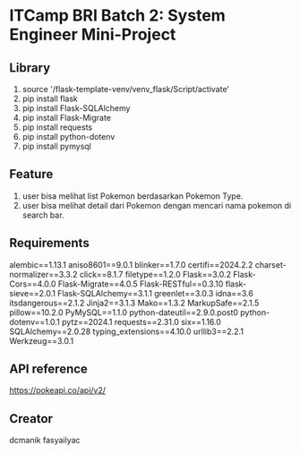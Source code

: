 # ITCamp BRI Batch 2: System Engineer Mini-Project

## Library
1. source '/flask-template-venv/venv_flask/Script/activate'
2. pip install flask
3. pip install Flask-SQLAlchemy
4. pip install Flask-Migrate
5. pip install requests
6. pip install python-dotenv
7. pip install pymysql
  
## Feature
1. user bisa melihat list Pokemon berdasarkan Pokemon Type.
2. user bisa melihat detail dari Pokemon dengan mencari nama pokemon di search bar.

## Requirements
alembic==1.13.1 aniso8601==9.0.1 blinker==1.7.0 certifi==2024.2.2 charset-normalizer==3.3.2 click==8.1.7 filetype==1.2.0 Flask==3.0.2 Flask-Cors==4.0.0 Flask-Migrate==4.0.5 Flask-RESTful==0.3.10 flask-sieve==2.0.1 Flask-SQLAlchemy==3.1.1 greenlet==3.0.3 idna==3.6 itsdangerous==2.1.2 Jinja2==3.1.3 Mako==1.3.2 MarkupSafe==2.1.5 pillow==10.2.0 PyMySQL==1.1.0 python-dateutil==2.9.0.post0 python-dotenv==1.0.1 pytz==2024.1 requests==2.31.0 six==1.16.0 SQLAlchemy==2.0.28 typing_extensions==4.10.0 urllib3==2.2.1 Werkzeug==3.0.1

## API reference
https://pokeapi.co/api/v2/

## Creator 
dcmanik
fasyailyac
